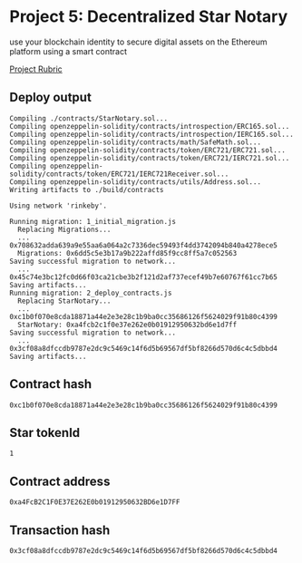 # Project 5: Decentralized Star Notary

use your blockchain identity to secure digital assets on the Ethereum platform using a smart contract


[Project Rubric](https://review.udacity.com/#!/rubrics/2297/view)



## Deploy output

```
Compiling ./contracts/StarNotary.sol...
Compiling openzeppelin-solidity/contracts/introspection/ERC165.sol...
Compiling openzeppelin-solidity/contracts/introspection/IERC165.sol...
Compiling openzeppelin-solidity/contracts/math/SafeMath.sol...
Compiling openzeppelin-solidity/contracts/token/ERC721/ERC721.sol...
Compiling openzeppelin-solidity/contracts/token/ERC721/IERC721.sol...
Compiling openzeppelin-solidity/contracts/token/ERC721/IERC721Receiver.sol...
Compiling openzeppelin-solidity/contracts/utils/Address.sol...
Writing artifacts to ./build/contracts

Using network 'rinkeby'.

Running migration: 1_initial_migration.js
  Replacing Migrations...
  ... 0x708632adda639a9e55aa6a064a2c7336dec59493f4dd3742094b840a4278ece5
  Migrations: 0x6dd5c5e3b17a9b222affd85f9cc8ff5a7c052563
Saving successful migration to network...
  ... 0x45c74e3bc12fc0d66f03ca21cbe3b2f121d2af737ecef49b7e60767f61cc7b65
Saving artifacts...
Running migration: 2_deploy_contracts.js
  Replacing StarNotary...
  ... 0xc1b0f070e8cda18871a44e2e3e28c1b9ba0cc35686126f5624029f91b80c4399
  StarNotary: 0xa4fcb2c1f0e37e262e0b01912950632bd6e1d7ff
Saving successful migration to network...
  ... 0x3cf08a8dfccdb9787e2dc9c5469c14f6d5b69567df5bf8266d570d6c4c5dbbd4
Saving artifacts...

```

## Contract hash
`0xc1b0f070e8cda18871a44e2e3e28c1b9ba0cc35686126f5624029f91b80c4399`

## Star tokenId
`1`

## Contract address
`0xa4FcB2C1F0E37E262E0b01912950632BD6e1D7FF`

## Transaction hash
`0x3cf08a8dfccdb9787e2dc9c5469c14f6d5b69567df5bf8266d570d6c4c5dbbd4`
<!-- `0x147a95eb5b140ac09d3d35fe8e037f55b2904f3ecc0ac38d19f43e2d955a32a3` -->
